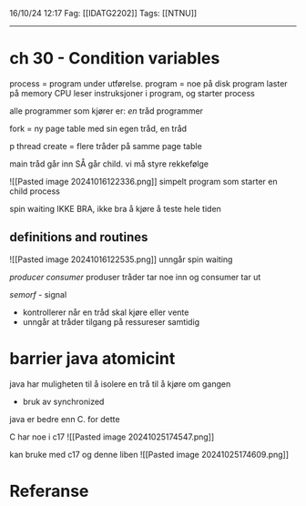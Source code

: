 16/10/24 12:17
Fag: [[IDATG2202]]
Tags: [[NTNU]]
___

# ch 30 - Condition variables
process = program under utførelse.
program = noe på disk
program laster på memory
CPU leser instruksjoner i program, og starter process

alle programmer som kjører er: *en* tråd programmer

fork = ny page table med sin egen tråd, en tråd

p thread create = flere tråder på samme page table


main tråd går inn SÅ går child.
vi må styre rekkefølge

![[Pasted image 20241016122336.png]]
simpelt program som starter en child process

spin waiting IKKE BRA, ikke bra å kjøre å teste hele tiden

## definitions and routines
![[Pasted image 20241016122535.png]]
unngår spin waiting


*producer consumer*
produser tråder tar noe inn og consumer tar ut


*semorf* - signal
- kontrollerer når en tråd skal kjøre eller vente
- unngår at tråder tilgang på ressureser samtidig



# barrier java atomicint
java har muligheten til å isolere en trå til å kjøre om gangen
- bruk av synchronized

java er bedre enn C. for dette

C har noe i c17
![[Pasted image 20241025174547.png]]

kan bruke med c17 og denne liben
![[Pasted image 20241025174609.png]]



# Referanse
